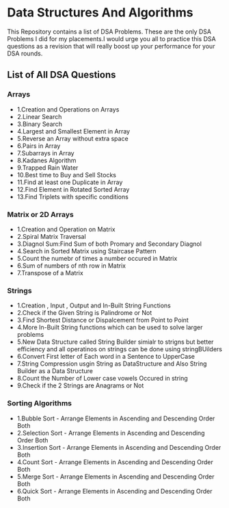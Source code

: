 
# Data Structures And Algorithms

This Repository contains a list of DSA Problems.
These are the only DSA Problems I did for my placements.I would urge you all to practice this DSA questions as a revision that will really boost up your performance for your DSA rounds.

## List of All DSA Questions
### Arrays
- 1.Creation and Operations on Arrays
- 2.Linear Search
- 3.Binary Search
- 4.Largest and Smallest Element in Array
- 5.Reverse an Array without extra space
- 6.Pairs in Array
- 7.Subarrays in Array
- 8.Kadanes Algorithm
- 9.Trapped Rain Water
- 10.Best time to Buy and Sell Stocks
- 11.Find at least one Duplicate in Array
- 12.Find Element in Rotated Sorted Array
- 13.Find Triplets with specific conditions

### Matrix or 2D Arrays
- 1.Creation and Operation on Matrix
- 2.Spiral Matrix Traversal
- 3.Diagnol Sum:Find Sum of both Promary and Secondary Diagnol
- 4.Search in Sorted Matrix using Staircase Pattern
- 5.Count the numebr of times a number occured in Matrix
- 6.Sum of numbers of nth row in Matrix
- 7.Transpose of a Matrix

### Strings
- 1.Creation , Input , Output and In-Built String Functions
- 2.Check if the Given String is Palindrome or Not
- 3.Find Shortest Distance or Dispalcement from Point to Point
- 4.More In-Built String functions which can be used to solve larger problems
- 5.New Data Structure called String Builder simialr to strigns but better efficiency and all operatinos on strings can be done using stringBUilders
- 6.Convert First letter of Each word in a Sentence to UpperCase
- 7.String Compression usgin String as DataStructure and Also String Builder as a Data Structure
- 8.Count the Number of Lower case vowels Occured in string
- 9.Check if the 2 Strings are Anagrams or Not

### Sorting Algorithms
- 1.Bubble Sort - Arrange Elements in Ascending and Descending Order Both
- 2.Selection Sort - Arrange Elements in Ascending and Descending Order Both
- 3.Insertion Sort - Arrange Elements in Ascending and Descending Order Both
- 4.Count Sort - Arrange Elements in Ascending and Descending Order Both
- 5.Merge Sort - Arrange Elements in Ascending and Descending Order Both
- 6.Quick Sort - Arrange Elements in Ascending and Descending Order Both
